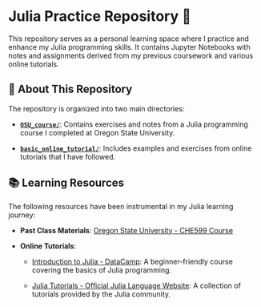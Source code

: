 # Julia Practice Repository 🚀

This repository serves as a personal learning space where I practice and enhance my Julia programming skills. It contains Jupyter Notebooks with notes and assignments derived from my previous coursework and various online tutorials.

## 📖 About This Repository

The repository is organized into two main directories:

- [**`OSU_course/`**](OSU_course): Contains exercises and notes from a Julia programming course I completed at Oregon State University.

- [**`basic_online_tutorial/`**](basic_online_tutorial): Includes examples and exercises from online tutorials that I have followed.

## 📚 Learning Resources

The following resources have been instrumental in my Julia learning journey:

- **Past Class Materials**: [Oregon State University - CHE599 Course](https://github.com/SimonEnsemble/data_science_course)

- **Online Tutorials**:

  - [Introduction to Julia - DataCamp](https://www.datacamp.com/courses/introduction-to-julia): A beginner-friendly course covering the basics of Julia programming.

  - [Julia Tutorials - Official Julia Language Website](https://docs.julialang.org/en/v1/): A collection of tutorials provided by the Julia community.



